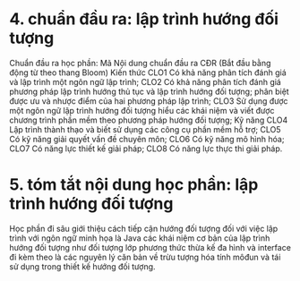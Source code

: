 # 4. chuẩn đầu ra: lập trình hướng đối tượng
Chuẩn đầu ra học phần: Mã Nội dung chuẩn đầu ra
CĐR (Bắt đầu bằng động từ theo thang Bloom) Kiến thức
CLO1 Có khả năng phân tích đánh giá và lập trình một ngôn ngữ lập trình;
CLO2 Có khả năng phân tích đánh giá phương pháp lập trình hướng thủ tục và lập trình hướng đối tượng; phân biệt được ưu và nhược điểm của hai phương pháp lập trình;
CLO3 Sử dụng được một ngôn ngữ lập trình hướng đối tượng hiểu các khái niệm và viết được chương trình phần mềm theo phương pháp hướng đối tượng;
Kỹ năng
CLO4 Lập trình thành thạo và biết sử dụng các công cụ phần mềm hỗ trợ;
CLO5 Có kỹ năng giải quyết vấn đề chuyên môn;
CLO6 Có kỹ năng mô hình hóa;
CLO7 Có năng lực thiết kế giải pháp;
CLO8 Có năng lực thực thi giải pháp.
# 5. tóm tắt nội dung học phần: lập trình hướng đối tượng
Học phần đi sâu giới thiệu cách tiếp cận hướng đối tượng đối với việc lập trình với ngôn ngữ minh họa là Java các khái niệm cơ bản của lập trình hướng đối tượng như đối tượng lớp phương thức thừa kế đa hình và interface đi kèm theo là các nguyên lý căn bản về trừu tượng hóa tính môđun và tái sử dụng trong thiết kế hướng đối tượng.
